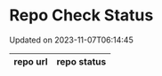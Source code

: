 # Repo Check Status

Updated on 2023-11-07T06:14:45

| repo url | repo status |
| -------- | -------- | 
